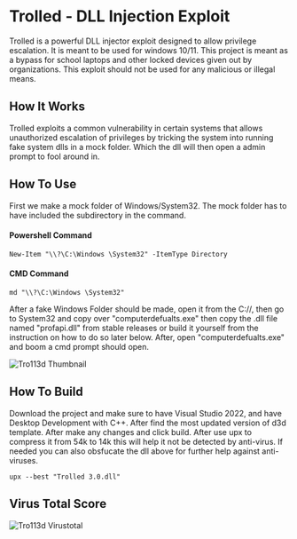 # Trolled - DLL Injection Exploit


Trolled is a powerful  DLL injector exploit designed to allow privilege escalation. It is meant to be used for windows 10/11. This project is meant as a bypass for school laptops and other locked devices given out by organizations. This exploit should not be used for any malicious or illegal means.

## How It Works

Trolled exploits a common vulnerability in certain systems that allows unauthorized escalation of privileges by tricking the system into running fake system dlls in a mock folder. Which the dll will then open a admin prompt to fool around in.

## How To Use
First we make a mock folder of Windows/System32. The mock folder has to have included the subdirectory in the command. 
#### Powershell Command
```
New-Item "\\?\C:\Windows \System32" -ItemType Directory
```

#### CMD Command
```
md "\\?\C:\Windows \System32"
```

After a fake Windows Folder should be made, open it from the C://, then go to System32 and copy over "computerdefualts.exe" then copy the .dll file named "profapi.dll" from stable releases or build it yourself from the instruction on how to do so later below. After, open "computerdefualts.exe" and boom a cmd prompt should open.


![Tro113d Thumbnail](https://i.ibb.co/sFNsfMp/trolledsnapshot.jpg)

## How To Build
Download the project and make sure to have Visual Studio 2022, and have Desktop Development with C++. After find the most updated version of d3d template. After make any changes and click build. After use upx to compress it from 54k to 14k this will help it not be detected by anti-virus. If needed you can also obsfucate the dll above for further help against anti-viruses.
```
upx --best "Trolled 3.0.dll"
```

## Virus Total Score

![Tro113d Virustotal](https://i.ibb.co/yd9D0Ls/trolledvirustotal.jpg)
